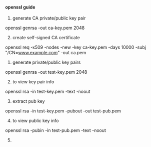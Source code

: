 #### openssl guide

1. generate CA private/public key pair

openssl genrsa -out ca-key.pem 2048

2. create self-signed CA certificate

openssl req -x509 -nodes -new -key ca-key.pem -days 10000 -subj "/CN=www.example.com" -out ca.pem 

1. generate private/public key pairs

openssl genrsa -out test-key.pem 2048

2. to view key pair info

openssl rsa -in test-key.pem -text -noout

3. extract pub key

openssl rsa -in test-key.pem -pubout -out test-pub.pem

4. to view public key info 

openssl rsa -pubin -in test-pub.pem -text -noout

5. 
